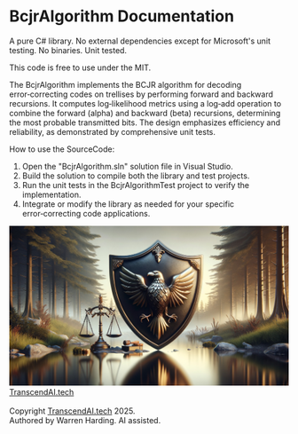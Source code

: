 # BcjrAlgorithm Documentation

A pure C# library. No external dependencies except for Microsoft's unit testing. No binaries. Unit tested.

This code is free to use under the MIT.

The BcjrAlgorithm implements the BCJR algorithm for decoding error‑correcting codes on trellises by performing forward and backward recursions. It computes log‑likelihood metrics using a log‑add operation to combine the forward (alpha) and backward (beta) recursions, determining the most probable transmitted bits. The design emphasizes efficiency and reliability, as demonstrated by comprehensive unit tests.

How to use the SourceCode:
1. Open the "BcjrAlgorithm.sln" solution file in Visual Studio.
2. Build the solution to compile both the library and test projects.
3. Run the unit tests in the BcjrAlgorithmTest project to verify the implementation.
4. Integrate or modify the library as needed for your specific error‑correcting code applications.

![AI Image](aiimage.jpg)
[TranscendAI.tech](https://TranscendAI.tech)<br>
<br>
Copyright [TranscendAI.tech](https://TranscendAI.tech) 2025.</br>
Authored by Warren Harding. AI assisted.